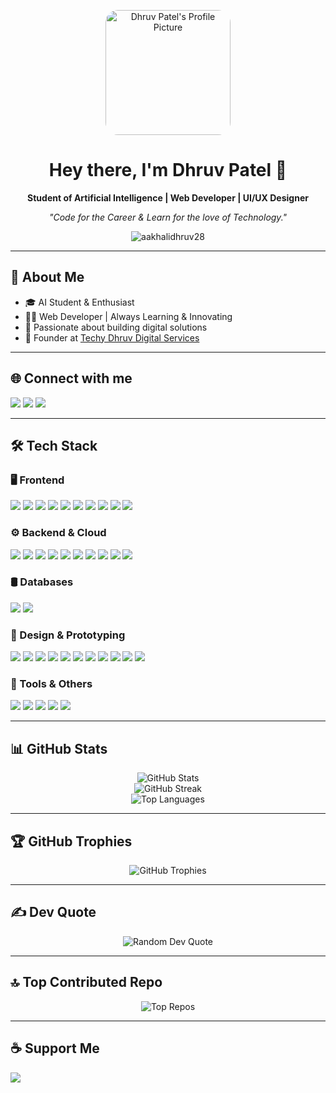 
<p align="center">
  <img src="https://avatars.githubusercontent.com/u/111553440?v=4" width="200" alt="Dhruv Patel's Profile Picture" style="border-radius:10%;">
</p>

<h1 align="center">Hey there, I'm Dhruv Patel 👋</h1>
<p align="center"><b>Student of Artificial Intelligence | Web Developer | UI/UX Designer</b></p>

<p align="center">
  <i>"Code for the Career & Learn for the love of Technology."</i>
</p>

<p align="center">
  <img src="https://komarev.com/ghpvc/?username=aakhalidhruv28&label=Profile%20views&color=0e75b6&style=flat" alt="aakhalidhruv28" />
</p>

---

## 🌟 About Me
- 🎓 AI Student & Enthusiast
- 👨‍💻 Web Developer | Always Learning & Innovating
- 🚀 Passionate about building digital solutions
- 💼 Founder at [Techy Dhruv Digital Services](https://techydhruv.com)

---

## 🌐 Connect with me
<p>
  <a href="https://discord.gg/AGh5sJF8q5"><img src="https://img.shields.io/badge/Discord-%237289DA.svg?style=for-the-badge&logo=discord&logoColor=white" /></a>
  <a href="https://instagram.com/dhruv.aakhali._.28"><img src="https://img.shields.io/badge/Instagram-%23E4405F.svg?style=for-the-badge&logo=Instagram&logoColor=white" /></a>
  <a href="mailto:dhruvaakhali@gmail.com"><img src="https://img.shields.io/badge/Email-D14836?style=for-the-badge&logo=gmail&logoColor=white" /></a>
</p>

---

## 🛠️ Tech Stack

### 🖥️ Frontend
<p>
  <img src="https://img.shields.io/badge/HTML5-%23E34F26?style=for-the-badge&logo=html5&logoColor=white" />
  <img src="https://img.shields.io/badge/CSS3-%231572B6?style=for-the-badge&logo=css3&logoColor=white" />
  <img src="https://img.shields.io/badge/JavaScript-%23323330?style=for-the-badge&logo=javascript&logoColor=%23F7DF1E" />
  <img src="https://img.shields.io/badge/Markdown-%23000000?style=for-the-badge&logo=markdown&logoColor=white" />
  <img src="https://img.shields.io/badge/Bootstrap-%238511FA?style=for-the-badge&logo=bootstrap&logoColor=white" />
  <img src="https://img.shields.io/badge/TailwindCSS-%2338B2AC?style=for-the-badge&logo=tailwind-css&logoColor=white" />
  <img src="https://img.shields.io/badge/jQuery-%230769AD?style=for-the-badge&logo=jquery&logoColor=white" />
  <img src="https://img.shields.io/badge/Flutter-%2302569B?style=for-the-badge&logo=Flutter&logoColor=white" />
  <img src="https://img.shields.io/badge/Three.js-black?style=for-the-badge&logo=three.js&logoColor=white" />
  <img src="https://img.shields.io/badge/Chart.js-F5788D?style=for-the-badge&logo=chart.js&logoColor=white" />
</p>

### ⚙️ Backend & Cloud
<p>
  <img src="https://img.shields.io/badge/Node.js-6DA55F?style=for-the-badge&logo=node.js&logoColor=white" />
  <img src="https://img.shields.io/badge/Java-%23ED8B00?style=for-the-badge&logo=openjdk&logoColor=white" />
  <img src="https://img.shields.io/badge/Python-3670A0?style=for-the-badge&logo=python&logoColor=ffdd54" />
  <img src="https://img.shields.io/badge/Google%20Cloud-%234285F4?style=for-the-badge&logo=google-cloud&logoColor=white" />
  <img src="https://img.shields.io/badge/Firebase-%23039BE5?style=for-the-badge&logo=firebase" />
  <img src="https://img.shields.io/badge/Firebase-a08021?style=for-the-badge&logo=firebase&logoColor=ffcd34" />
  <img src="https://img.shields.io/badge/Vercel-%23000000?style=for-the-badge&logo=vercel&logoColor=white" />
  <img src="https://img.shields.io/badge/Heroku-%23430098?style=for-the-badge&logo=heroku&logoColor=white" />
  <img src="https://img.shields.io/badge/Netlify-%23000000?style=for-the-badge&logo=netlify&logoColor=%2300C7B7" />
  <img src="https://img.shields.io/badge/Apache-%23D42029?style=for-the-badge&logo=apache&logoColor=white" />
</p>

### 🛢️ Databases
<p>
  <img src="https://img.shields.io/badge/MongoDB-%234ea94b?style=for-the-badge&logo=mongodb&logoColor=white" />
  <img src="https://img.shields.io/badge/MySQL-4479A1?style=for-the-badge&logo=mysql&logoColor=white" />
</p>

### 🎨 Design & Prototyping
<p>
  <img src="https://img.shields.io/badge/Adobe-%23FF0000?style=for-the-badge&logo=adobe&logoColor=white" />
  <img src="https://img.shields.io/badge/Adobe%20Photoshop-%2331A8FF?style=for-the-badge&logo=adobe%20photoshop&logoColor=white" />
  <img src="https://img.shields.io/badge/Adobe%20Illustrator-%23FF9A00?style=for-the-badge&logo=adobe%20illustrator&logoColor=white" />
  <img src="https://img.shields.io/badge/Adobe%20XD-470137?style=for-the-badge&logo=Adobe%20XD&logoColor=%23FF61F6" />
  <img src="https://img.shields.io/badge/Adobe%20Lightroom-31A8FF?style=for-the-badge&logo=Adobe%20Lightroom&logoColor=white" />
  <img src="https://img.shields.io/badge/Adobe%20Dreamweaver-FF61F6?style=for-the-badge&logo=Adobe%20Dreamweaver&logoColor=white" />
  <img src="https://img.shields.io/badge/Adobe%20Acrobat%20Reader-EC1C24?style=for-the-badge&logo=Adobe%20Acrobat%20Reader&logoColor=white" />
  <img src="https://img.shields.io/badge/Canva-%2300C4CC?style=for-the-badge&logo=Canva&logoColor=white" />
  <img src="https://img.shields.io/badge/Figma-%23F24E1E?style=for-the-badge&logo=figma&logoColor=white" />
  <img src="https://img.shields.io/badge/Dribbble-EA4C89?style=for-the-badge&logo=dribbble&logoColor=white" />
  <img src="https://img.shields.io/badge/Framer-black?style=for-the-badge&logo=framer&logoColor=blue" />
</p>

### 🔧 Tools & Others
<p>
  <img src="https://img.shields.io/badge/NPM-%23CB3837?style=for-the-badge&logo=npm&logoColor=white" />
  <img src="https://img.shields.io/badge/WordPress-%23117AC9?style=for-the-badge&logo=WordPress&logoColor=white" />
  <img src="https://img.shields.io/badge/Arduino-00979D?style=for-the-badge&logo=Arduino&logoColor=white" />
  <img src="https://img.shields.io/badge/Raspberry_Pi-C51A4A?style=for-the-badge&logo=Raspberry-Pi" />
  <img src="https://img.shields.io/badge/Postman-FF6C37?style=for-the-badge&logo=postman&logoColor=white" />
</p>


---

## 📊 GitHub Stats
<p align="center">
  <img src="https://github-readme-stats.vercel.app/api?username=aakhalidhruv28&theme=apprentice&hide_border=true&include_all_commits=false&count_private=false" alt="GitHub Stats" />
  <br/>
  <img src="https://nirzak-streak-stats.vercel.app/?user=aakhalidhruv28&theme=apprentice&hide_border=true" alt="GitHub Streak" />
  <br/>
  <img src="https://github-readme-stats.vercel.app/api/top-langs/?username=aakhalidhruv28&theme=apprentice&hide_border=true&layout=compact" alt="Top Languages" />
</p>

---

## 🏆 GitHub Trophies
<p align="center">
  <img src="https://github-profile-trophy.vercel.app/?username=aakhalidhruv28&theme=default&no-frame=true&no-bg=false&margin-w=4" alt="GitHub Trophies" />
</p>

---

## ✍️ Dev Quote
<p align="center">
  <img src="https://quotes-github-readme.vercel.app/api?type=horizontal&theme=radical" alt="Random Dev Quote" />
</p>

---

## 🔝 Top Contributed Repo
<p align="center">
  <img src="https://github-contributor-stats.vercel.app/api?username=aakhalidhruv28&limit=5&theme=dark&combine_all_yearly_contributions=true" alt="Top Repos" />
</p>

---

## ☕ Support Me
<p>
  <a href="https://buymeacoffee.com/techydhruv28">
    <img src="https://img.shields.io/badge/Buy%20Me%20a%20Coffee-ffdd00?style=for-the-badge&logo=buy-me-a-coffee&logoColor=black" />
  </a>
</p>

<!-- Badges & stats sources:
- Shields.io: https://shields.io/
- GitHub Readme Stats: https://github.com/anuraghazra/github-readme-stats
- GitHub Streak: https://github.com/denvercoder1/github-readme-streak-stats
- GitHub Trophies: https://github.com/ryo-ma/github-profile-trophy
- Contributor Stats: https://github.com/LordDashMe/github-contributor-stats
- Quotes API: https://github.com/PiyushSuthar/github-readme-quotes
-->
